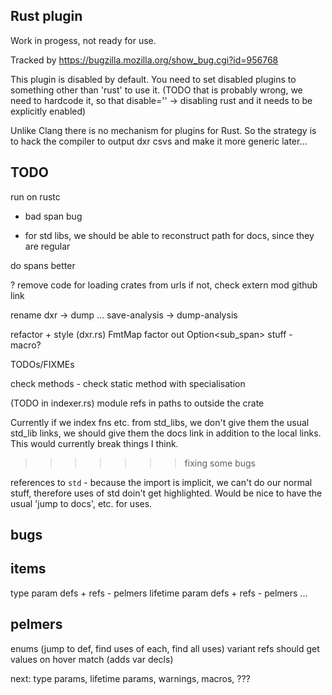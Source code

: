 Rust plugin
-----------

Work in progess, not ready for use.

Tracked by https://bugzilla.mozilla.org/show_bug.cgi?id=956768

This plugin is disabled by default. You need to set disabled plugins to something
other than 'rust' to use it. (TODO that is probably wrong, we need to hardcode it,
so that disable='' -> disabling rust and it needs to be explicitly enabled)

Unlike Clang there is no mechanism for plugins for Rust. So the strategy is to
hack the compiler to output dxr csvs and make it more generic later...

TODO
----

run on rustc
  - bad span bug

* for std libs, we should be able to reconstruct path for docs, since they are regular

do spans better

? remove code for loading crates from urls
  if not, check extern mod github link

rename dxr -> dump ...
  save-analysis -> dump-analysis

refactor + style (dxr.rs)
  FmtMap
  factor out Option<sub_span> stuff - macro?

TODOs/FIXMEs

check
  methods - check static method with specialisation

(TODO in indexer.rs) module refs in paths to outside the crate

Currently if we index fns etc. from std_libs, we don't give them the usual std_lib links,
we should give them the docs link in addition to the local links. This would
currently break things I think.
>>>>>>> fixing some bugs

references to `std` - because the import is implicit, we can't do our normal stuff, therefore
uses of std doin't get highlighted. Would be nice to have the usual 'jump to docs', etc. for
uses.


bugs
----


items
-----

type param defs + refs - pelmers
lifetime param defs + refs - pelmers
...

pelmers
-------

enums (jump to def, find uses of each, find all uses)
  variant refs should get values on hover
match (adds var decls)

next: type params, lifetime params, warnings, macros, ???
